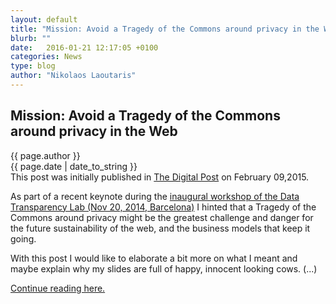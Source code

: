 ```yaml
---
layout: default
title: "Mission: Avoid a Tragedy of the Commons around privacy in the Web"
blurb: ""
date:   2016-01-21 12:17:05 +0100
categories: News
type: blog
author: "Nikolaos Laoutaris"
---
```


<div class="post-container">
<h2> Mission: Avoid a Tragedy of the Commons around privacy in the Web</h2> 

<div class="author">
{{ page.author }}
</div>

<div class="post-date">
{{ page.date | date_to_string }}
</div>



<div class="blurb">
This post was initially published in <a href="http://www.thedigitalpost.eu/2015/channel-data-economy/cows-privacy-tragedy-commons-web">The Digital Post</a> on February 09,2015.
</div>

<div class="post-body">
<p>As part of a recent keynote during the <a href="http://datatransparencylab.org/news/2014/11/29/dtl2014.html">inaugural workshop of the Data Transparency Lab (Nov 20, 2014, Barcelona)</a> I hinted that a Tragedy of the Commons around privacy might be the greatest challenge and danger for the future sustainability of the web, and the business models that keep it going.

With this post I would like to elaborate a bit more on what I meant and maybe explain why my slides are full of happy, innocent looking cows. (...)</p>

<p><a href="http://www.thedigitalpost.eu/2015/channel-data-economy/cows-privacy-tragedy-commons-web">Continue reading here. <i class="fa fa-external-link fa-1x" style="color:#424242;"></i></a> </p>

<!-- close post body -->
</div>
</div>
